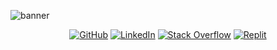 ![banner](https://user-images.githubusercontent.com/39318103/163634450-03dab6d8-f87a-4fde-8c98-02e46b188ce9.png)




<p align="center">
    <a href="https://github.com/erikjearl" target="_blank"><img alt="GitHub" src="https://img.shields.io/badge/-@erikjearl-181717?style=flat-square&logo=GitHub&logoColor=white"></a>
    <a href="https://www.linkedin.com/in/erikjearl" target="_blank"><img alt="LinkedIn" src="https://img.shields.io/badge/-LinkedIn-0077B5?style=flat-square&logo=Linkedin&logoColor=white"></a>
    <a href="https://stackoverflow.com/users/14120333/erik" target="_blank"><img alt="Stack Overflow" src="https://img.shields.io/badge/-Stack%20Overflow-FE7A16?style=flat-square&logo=Stack-Overflow&logoColor=white"></a>
    <a href="https://replit.com/@erikjearl" target="_blank"><img alt="Replit" src="https://img.shields.io/badge/Repl.it-%230D101E.svglogo=replit&logoColor=white"></a>
</p>

<!--
**erikjearl/erikjearl** is a ✨ _special_ ✨ repository because its `README.md` (this file) appears on your GitHub profile.

Here are some ideas to get you started:

- 🔭 I’m currently working on ...
- 🌱 I’m currently learning ...
- 👯 I’m looking to collaborate on ...
- 🤔 I’m looking for help with ...
- 💬 Ask me about ...
- 📫 How to reach me: ...
- 😄 Pronouns: ...
- ⚡ Fun fact: ...
-->
